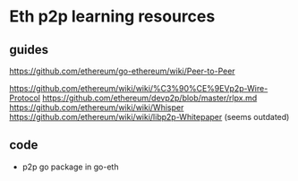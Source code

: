 # Eth p2p learning resources

## guides

https://github.com/ethereum/go-ethereum/wiki/Peer-to-Peer

https://github.com/ethereum/wiki/wiki/%C3%90%CE%9EVp2p-Wire-Protocol
https://github.com/ethereum/devp2p/blob/master/rlpx.md
https://github.com/ethereum/wiki/wiki/Whisper
https://github.com/ethereum/wiki/wiki/libp2p-Whitepaper (seems outdated)

## code
- p2p go package in go-eth
